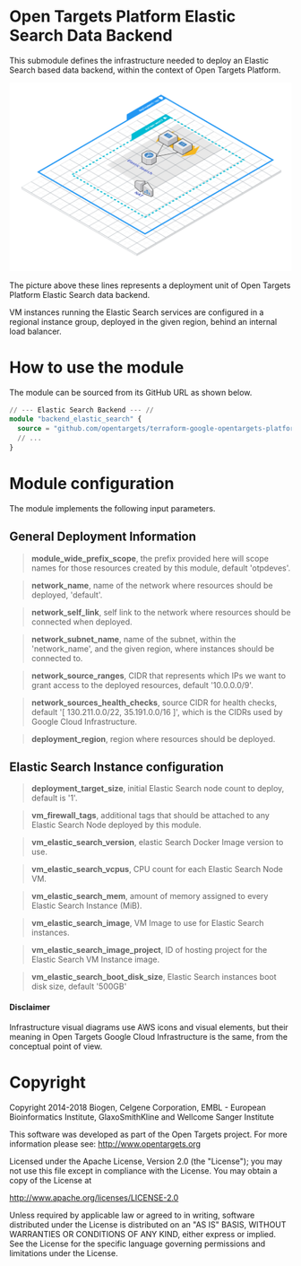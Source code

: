 # Open Targets Platform Elastic Search Data Backend
This submodule defines the infrastructure needed to deploy an Elastic Search based data backend, within the context of Open Targets Platform.

![Open Targets Platform Elastic Search, Deployment Unit](../../docs/img/open_targets_platform_elastic_search.png "Open Targets Platform Elastic Search, Deployment Unit")

The picture above these lines represents a deployment unit of Open Targets Platform Elastic Search data backend.

VM instances running the Elastic Search services are configured in a regional instance group, deployed in the given region, behind an internal load balancer.

# How to use the module
The module can be sourced from its GitHub URL as shown below.
```terraform
// --- Elastic Search Backend --- //
module "backend_elastic_search" {
  source = "github.com/opentargets/terraform-google-opentargets-platform//modules/elasticsearch"
  // ...
}
```

# Module configuration
The module implements the following input parameters.

## General Deployment Information
>**module_wide_prefix_scope**, the prefix provided here will scope names for those resources created by this module, default 'otpdeves'.

>**network_name**, name of the network where resources should be deployed, 'default'.

>**network_self_link**, self link to the network where resources should be connected when deployed.

>**network_subnet_name**, name of the subnet, within the 'network_name', and the given region, where instances should be connected to.

>**network_source_ranges**, CIDR that represents which IPs we want to grant access to the deployed resources, default '10.0.0.0/9'.

>**network_sources_health_checks**, source CIDR for health checks, default '[ 130.211.0.0/22, 35.191.0.0/16 ]', which is the CIDRs used by Google Cloud Infrastructure.

>**deployment_region**, region where resources should be deployed.

## Elastic Search Instance configuration
>**deployment_target_size**, initial Elastic Search node count to deploy, default is '1'.

>**vm_firewall_tags**, additional tags that should be attached to any Elastic Search Node deployed by this module.

>**vm_elastic_search_version**, elastic Search Docker Image version to use.

>**vm_elastic_search_vcpus**, CPU count for each Elastic Search Node VM.

>**vm_elastic_search_mem**, amount of memory assigned to every Elastic Search Instance (MiB).

>**vm_elastic_search_image**, VM Image to use for Elastic Search instances.

>**vm_elastic_search_image_project**, ID of hosting project for the Elastic Search VM Instance image.

>**vm_elastic_search_boot_disk_size**, Elastic Search instances boot disk size, default '500GB'


#### Disclaimer
Infrastructure visual diagrams use AWS icons and visual elements, but their meaning in Open Targets Google Cloud Infrastructure is the same, from the conceptual point of view.

# Copyright
Copyright 2014-2018 Biogen, Celgene Corporation, EMBL - European Bioinformatics Institute, GlaxoSmithKline and Wellcome Sanger Institute

This software was developed as part of the Open Targets project. For more information please see: http://www.opentargets.org

Licensed under the Apache License, Version 2.0 (the "License");
you may not use this file except in compliance with the License.
You may obtain a copy of the License at

   http://www.apache.org/licenses/LICENSE-2.0

Unless required by applicable law or agreed to in writing, software
distributed under the License is distributed on an "AS IS" BASIS,
WITHOUT WARRANTIES OR CONDITIONS OF ANY KIND, either express or implied.
See the License for the specific language governing permissions and
limitations under the License.